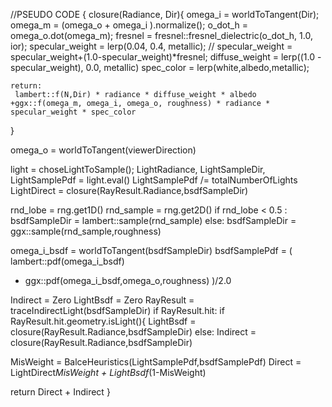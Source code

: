 //PSEUDO CODE
{
closure(Radiance, Dir){
	omega_i = worldToTangent(Dir);
	omega_m = (omega_o + omega_i ).normalize();
	o_dot_h = omega_o.dot(omega_m);
	fresnel = fresnel::fresnel_dielectric(o_dot_h, 1.0, ior);
	specular_weight = lerp(0.04, 0.4, metallic); //
  specular_weight = specular_weight+(1.0-specular_weight)*fresnel;
	diffuse_weight = lerp((1.0 - specular_weight), 0.0, metallic)
	spec_color = lerp(white,albedo,metallic);
	
	return:
	 lambert::f(N,Dir) * radiance * diffuse_weight * albedo 
	+ggx::f(omega_m, omega_i, omega_o, roughness) * radiance * specular_weight * spec_color
}

omega_o = worldToTangent(viewerDirection)

light = choseLightToSample();
LightRadiance, LightSampleDir, LightSamplePdf = light.eval()
LightSamplePdf /= totalNumberOfLights
LightDirect = closure(RayResult.Radiance,bsdfSampleDir)

rnd_lobe = rng.get1D()
rnd_sample = rng.get2D()
if rnd_lobe < 0.5 :
	bsdfSampleDir = lambert::sample(rnd_sample)
else:
	bsdfSampleDir = ggx::sample(rnd_sample,roughness)

omega_i_bsdf = worldToTangent(bsdfSampleDir)
bsdfSamplePdf = 
( lambert::pdf(omega_i_bsdf) 
+ ggx::pdf(omega_i_bsdf,omega_o,roughness) )/2.0

Indirect = Zero
LightBsdf = Zero
RayResult = traceIndirectLight(bsdfSampleDir)
if RayResult.hit:
	if RayResult.hit.geometry.isLight(){
		LightBsdf = closure(RayResult.Radiance,bsdfSampleDir)
	else:
		Indirect = closure(RayResult.Radiance,bsdfSampleDir)


MisWeight = BalceHeuristics(LightSamplePdf,bsdfSamplePdf)
Direct = LightDirect*MisWeight + LightBsdf*(1-MisWeight)

return Direct + Indirect
}






